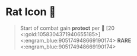 # Rat Icon 🐀
> Start of combat gain __protect__ per 👥 [20 <:gold:1058304371940655185>]
<:engram_blue:905174948669190174> __RARE__ <:engram_blue:905174948669190174>
